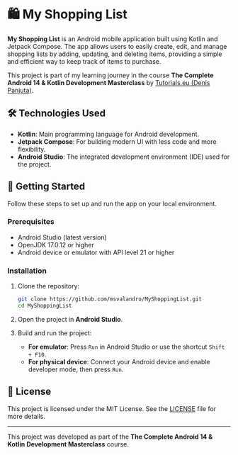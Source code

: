 # 🛍️ My Shopping List

**My Shopping List** is an Android mobile application built using Kotlin and Jetpack Compose. The app allows users to easily create, edit, and manage shopping lists by adding, updating, and deleting items, providing a simple and efficient way to keep track of items to purchase.

This project is part of my learning journey in the course **The Complete Android 14 & Kotlin Development Masterclass** by [Tutorials.eu (Denis Panjuta)](https://tutorials.eu/).

## 🛠️ Technologies Used

- **Kotlin**: Main programming language for Android development.
- **Jetpack Compose**: For building modern UI with less code and more flexibility.
- **Android Studio**: The integrated development environment (IDE) used for the project.

## 🚀 Getting Started

Follow these steps to set up and run the app on your local environment.

### Prerequisites

- Android Studio (latest version)
- OpenJDK 17.0.12 or higher
- Android device or emulator with API level 21 or higher

### Installation

1. Clone the repository:
    ```sh
    git clone https://github.com/msvalandro/MyShoppingList.git
    cd MyShoppingList
    ```

2. Open the project in **Android Studio**.

3. Build and run the project:
    - **For emulator**: Press `Run` in Android Studio or use the shortcut `Shift + F10`.
    - **For physical device**: Connect your Android device and enable developer mode, then press `Run`.

## 📄 License

This project is licensed under the MIT License. See the [LICENSE](LICENSE) file for more details.

---

This project was developed as part of the **The Complete Android 14 & Kotlin Development Masterclass** course.
